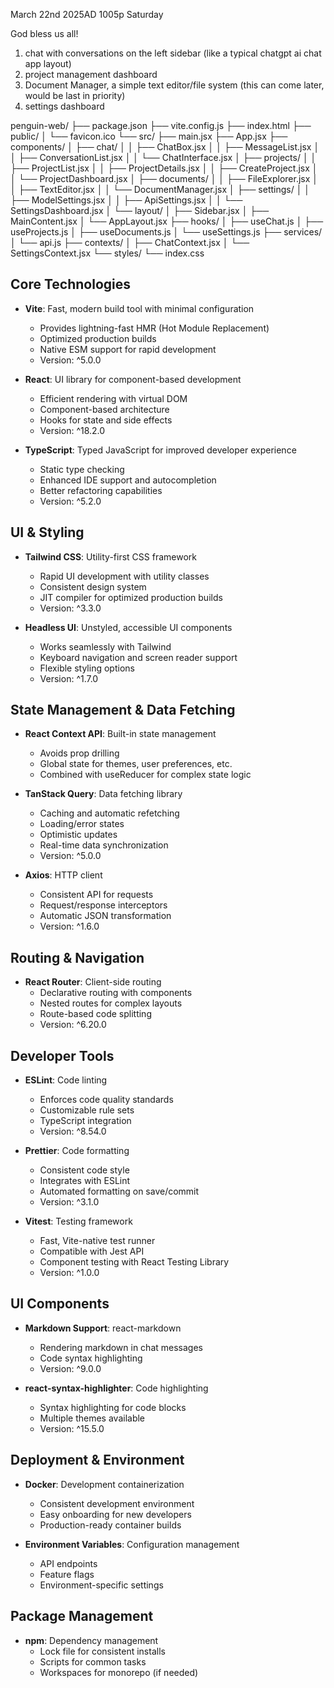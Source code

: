 March 22nd 2025AD 1005p Saturday

God bless us all!


1. chat with conversations on the left sidebar (like a typical chatgpt ai chat app layout)
2. project management dashboard
3. Document Manager, a simple text editor/file system (this can come later, would be last in priority) 
4. settings dashboard



penguin-web/
├── package.json
├── vite.config.js
├── index.html
├── public/
│   └── favicon.ico
└── src/
    ├── main.jsx
    ├── App.jsx
    ├── components/
    │   ├── chat/
    │   │   ├── ChatBox.jsx
    │   │   ├── MessageList.jsx
    │   │   ├── ConversationList.jsx
    │   │   └── ChatInterface.jsx
    │   ├── projects/
    │   │   ├── ProjectList.jsx
    │   │   ├── ProjectDetails.jsx
    │   │   ├── CreateProject.jsx
    │   │   └── ProjectDashboard.jsx
    │   ├── documents/
    │   │   ├── FileExplorer.jsx
    │   │   ├── TextEditor.jsx
    │   │   └── DocumentManager.jsx
    │   ├── settings/
    │   │   ├── ModelSettings.jsx
    │   │   ├── ApiSettings.jsx
    │   │   └── SettingsDashboard.jsx
    │   └── layout/
    │       ├── Sidebar.jsx
    │       ├── MainContent.jsx
    │       └── AppLayout.jsx
    ├── hooks/
    │   ├── useChat.js
    │   ├── useProjects.js
    │   ├── useDocuments.js
    │   └── useSettings.js
    ├── services/
    │   └── api.js
    ├── contexts/
    │   ├── ChatContext.jsx
    │   └── SettingsContext.jsx
    └── styles/
        └── index.css


## Core Technologies
- **Vite**: Fast, modern build tool with minimal configuration
  - Provides lightning-fast HMR (Hot Module Replacement)
  - Optimized production builds
  - Native ESM support for rapid development
  - Version: ^5.0.0

- **React**: UI library for component-based development
  - Efficient rendering with virtual DOM
  - Component-based architecture
  - Hooks for state and side effects
  - Version: ^18.2.0

- **TypeScript**: Typed JavaScript for improved developer experience
  - Static type checking
  - Enhanced IDE support and autocompletion
  - Better refactoring capabilities
  - Version: ^5.2.0

## UI & Styling
- **Tailwind CSS**: Utility-first CSS framework
  - Rapid UI development with utility classes
  - Consistent design system
  - JIT compiler for optimized production builds
  - Version: ^3.3.0

- **Headless UI**: Unstyled, accessible UI components
  - Works seamlessly with Tailwind
  - Keyboard navigation and screen reader support
  - Flexible styling options
  - Version: ^1.7.0

## State Management & Data Fetching
- **React Context API**: Built-in state management
  - Avoids prop drilling
  - Global state for themes, user preferences, etc.
  - Combined with useReducer for complex state logic

- **TanStack Query**: Data fetching library
  - Caching and automatic refetching
  - Loading/error states
  - Optimistic updates
  - Real-time data synchronization
  - Version: ^5.0.0

- **Axios**: HTTP client
  - Consistent API for requests
  - Request/response interceptors
  - Automatic JSON transformation
  - Version: ^1.6.0

## Routing & Navigation
- **React Router**: Client-side routing
  - Declarative routing with components
  - Nested routes for complex layouts
  - Route-based code splitting
  - Version: ^6.20.0

## Developer Tools
- **ESLint**: Code linting
  - Enforces code quality standards
  - Customizable rule sets
  - TypeScript integration
  - Version: ^8.54.0

- **Prettier**: Code formatting
  - Consistent code style
  - Integrates with ESLint
  - Automated formatting on save/commit
  - Version: ^3.1.0

- **Vitest**: Testing framework
  - Fast, Vite-native test runner
  - Compatible with Jest API
  - Component testing with React Testing Library
  - Version: ^1.0.0

## UI Components
- **Markdown Support**: react-markdown
  - Rendering markdown in chat messages
  - Code syntax highlighting
  - Version: ^9.0.0

- **react-syntax-highlighter**: Code highlighting
  - Syntax highlighting for code blocks
  - Multiple themes available
  - Version: ^15.5.0

## Deployment & Environment
- **Docker**: Development containerization
  - Consistent development environment
  - Easy onboarding for new developers
  - Production-ready container builds

- **Environment Variables**: Configuration management
  - API endpoints
  - Feature flags
  - Environment-specific settings

## Package Management
- **npm**: Dependency management
  - Lock file for consistent installs
  - Scripts for common tasks
  - Workspaces for monorepo (if needed)
